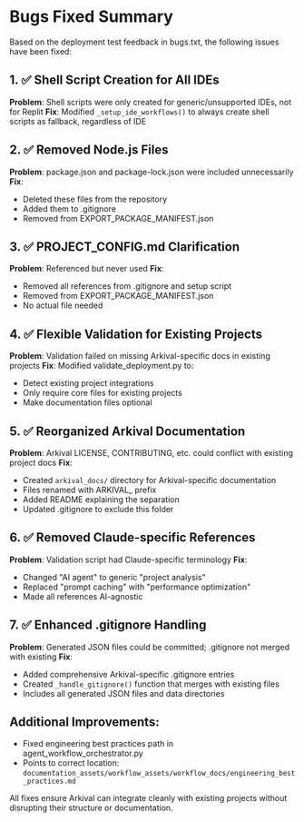 # Bugs Fixed Summary

Based on the deployment test feedback in bugs.txt, the following issues have been fixed:

## 1. ✅ Shell Script Creation for All IDEs
**Problem**: Shell scripts were only created for generic/unsupported IDEs, not for Replit
**Fix**: Modified `_setup_ide_workflows()` to always create shell scripts as fallback, regardless of IDE

## 2. ✅ Removed Node.js Files
**Problem**: package.json and package-lock.json were included unnecessarily
**Fix**: 
- Deleted these files from the repository
- Added them to .gitignore
- Removed from EXPORT_PACKAGE_MANIFEST.json

## 3. ✅ PROJECT_CONFIG.md Clarification
**Problem**: Referenced but never used
**Fix**: 
- Removed all references from .gitignore and setup script
- Removed from EXPORT_PACKAGE_MANIFEST.json
- No actual file needed

## 4. ✅ Flexible Validation for Existing Projects
**Problem**: Validation failed on missing Arkival-specific docs in existing projects
**Fix**: Modified validate_deployment.py to:
- Detect existing project integrations
- Only require core files for existing projects
- Make documentation files optional

## 5. ✅ Reorganized Arkival Documentation
**Problem**: Arkival LICENSE, CONTRIBUTING, etc. could conflict with existing project docs
**Fix**: 
- Created `arkival_docs/` directory for Arkival-specific documentation
- Files renamed with ARKIVAL_ prefix
- Added README explaining the separation
- Updated .gitignore to exclude this folder

## 6. ✅ Removed Claude-specific References
**Problem**: Validation script had Claude-specific terminology
**Fix**: 
- Changed "AI agent" to generic "project analysis"
- Replaced "prompt caching" with "performance optimization"
- Made all references AI-agnostic

## 7. ✅ Enhanced .gitignore Handling
**Problem**: Generated JSON files could be committed; .gitignore not merged with existing
**Fix**: 
- Added comprehensive Arkival-specific .gitignore entries
- Created `_handle_gitignore()` function that merges with existing files
- Includes all generated JSON files and data directories

## Additional Improvements:
- Fixed engineering best practices path in agent_workflow_orchestrator.py
- Points to correct location: `documentation_assets/workflow_assets/workflow_docs/engineering_best_practices.md`

All fixes ensure Arkival can integrate cleanly with existing projects without disrupting their structure or documentation.